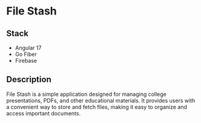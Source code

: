 # File Stash

## Stack
- Angular 17
- Go Fiber
- Firebase

## Description
File Stash is a simple application designed for managing college presentations, PDFs, and other educational materials. It provides users with a convenient way to store and fetch files, making it easy to organize and access important documents.
